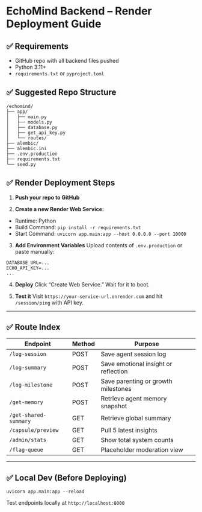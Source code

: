 # EchoMind Backend – Render Deployment Guide

## ✅ Requirements
- GitHub repo with all backend files pushed
- Python 3.11+
- `requirements.txt` or `pyproject.toml`

## ✅ Suggested Repo Structure
```
/echomind/
├── app/
│   ├── main.py
│   ├── models.py
│   ├── database.py
│   ├── get_api_key.py
│   └── routes/
├── alembic/
├── alembic.ini
├── .env.production
├── requirements.txt
└── seed.py
```

## ✅ Render Deployment Steps

1. **Push your repo to GitHub**

2. **Create a new Render Web Service:**
- Runtime: Python
- Build Command: `pip install -r requirements.txt`
- Start Command: `uvicorn app.main:app --host 0.0.0.0 --port 10000`

3. **Add Environment Variables**
Upload contents of `.env.production` or paste manually:
```
DATABASE_URL=...
ECHO_API_KEY=...
...
```

4. **Deploy**
Click “Create Web Service.” Wait for it to boot.

5. **Test it**
Visit `https://your-service-url.onrender.com` and hit `/session/ping` with API key.

---

## ✅ Route Index
| Endpoint | Method | Purpose |
|----------|--------|---------|
| `/log-session` | POST | Save agent session log |
| `/log-summary` | POST | Save emotional insight or reflection |
| `/log-milestone` | POST | Save parenting or growth milestones |
| `/get-memory` | POST | Retrieve agent memory snapshot |
| `/get-shared-summary` | GET | Retrieve global summary |
| `/capsule/preview` | GET | Pull 5 latest insights |
| `/admin/stats` | GET | Show total system counts |
| `/flag-queue` | GET | Placeholder moderation view |

---

## ✅ Local Dev (Before Deploying)
```
uvicorn app.main:app --reload
```

Test endpoints locally at `http://localhost:8000`
